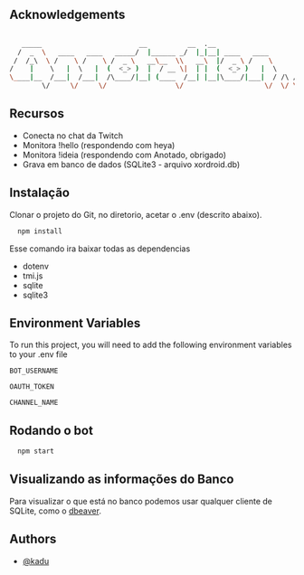 
## Acknowledgements

```bash

   _____                        __          __  .__                        __
  /  _  \   ____   ____   _____/  |______ _/  |_|__| ____   ____          |__| ______
 /  /_\  \ /    \ /    \ /  _ \   __\__  \\   __\  |/  _ \ /    \         |  |/  ___/
/    |    \   |  \   |  (  <_> )  |  / __ \|  | |  (  <_> )   |  \        |  |\___ \
\____|__  /___|  /___|  /\____/|__| (____  /__| |__|\____/|___|  / /\ /\__|  /____  >
        \/     \/     \/                 \/                    \/  \/ \______|    \/
```
## Recursos

- Conecta no chat da Twitch
- Monitora !hello (respondendo com heya)
- Monitora !ideia <mensagem> (respondendo com Anotado, obrigado)
- Grava em banco de dados (SQLite3 - arquivo xordroid.db)




## Instalação

Clonar o projeto do Git, no diretorio, acetar o .env (descrito abaixo).

```bash
  npm install  
```

Esse comando ira baixar todas as dependencias
- dotenv
- tmi.js
- sqlite
- sqlite3
## Environment Variables

To run this project, you will need to add the following environment variables to your .env file

`BOT_USERNAME`

`OAUTH_TOKEN`

`CHANNEL_NAME`

## Rodando o bot

```bash
  npm start
```

## Visualizando as informações do Banco

Para visualizar o que está no banco podemos usar qualquer cliente de SQLite, como o [dbeaver](https://dbeaver.io/).

## Authors

- [@kadu](https://www.github.com/kadu)


